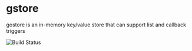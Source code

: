 # gstore

gostore is an in-memory key/value store that can support list and callback triggers

![Build Status](https://travis-ci.org/tonjun/gostore.svg?branch=master)


